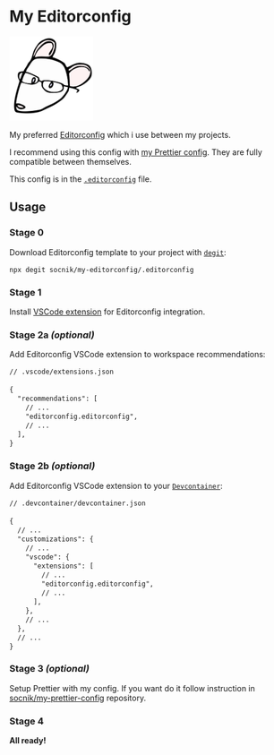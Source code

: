 # My Editorconfig

<a href="https://editorconfig.org"><img src="https://raw.githubusercontent.com/editorconfig/editorconfig/master/assets/EditorConfig_Logo.svg" alt="Editorconfig icon" width="150" height="150" /></a>

My preferred [Editorconfig](https://editorconfig.org) which i use between my projects.

I recommend using this config with [my Prettier config](https://github.com/socnik/my-prettier-config). They are fully compatible between themselves.

This config is in the [`.editorconfig`](https://github.com/socnik/my-editorconfig/tree/main/.editorconfig) file.

## Usage

### Stage 0

Download Editorconfig template to your project with [`degit`](https://github.com/Rich-Harris/degit):

```shell
npx degit socnik/my-editorconfig/.editorconfig
```

### Stage 1

Install [VSCode extension](https://marketplace.visualstudio.com/items?itemName=EditorConfig.EditorConfig) for Editorconfig integration.

### Stage 2a _(optional)_

Add Editorconfig VSCode extension to workspace recommendations:

```jsonc
// .vscode/extensions.json

{
  "recommendations": [
    // ...
    "editorconfig.editorconfig",
    // ...
  ],
}
```

### Stage 2b _(optional)_

Add Editorconfig VSCode extension to your [`Devcontainer`](https://code.visualstudio.com/docs/devcontainers/containers):

```jsonc
// .devcontainer/devcontainer.json

{
  // ...
  "customizations": {
    // ...
    "vscode": {
      "extensions": [
        // ...
        "editorconfig.editorconfig",
        // ...
      ],
    },
    // ...
  },
  // ...
}
```

### Stage 3 _(optional)_

Setup Prettier with my config. If you want do it follow instruction in [socnik/my-prettier-config](https://github.com/socnik/my-prettier-config#readme) repository.

### Stage 4

**All ready!**
